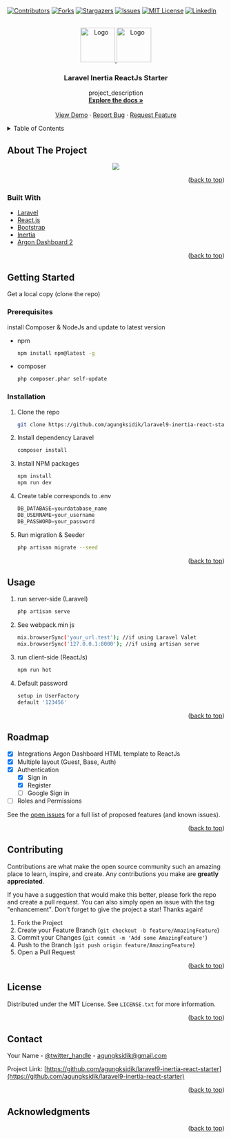 <div id="top"></div>
<!--
*** Thanks for checking out the Best-README-Template. If you have a suggestion
*** that would make this better, please fork the repo and create a pull request
*** or simply open an issue with the tag "enhancement".
*** Don't forget to give the project a star!
*** Thanks again! Now go create something AMAZING! :D
-->



<!-- PROJECT SHIELDS -->
<!--
*** I'm using markdown "reference style" links for readability.
*** Reference links are enclosed in brackets [ ] instead of parentheses ( ).
*** See the bottom of this document for the declaration of the reference variables
*** for contributors-url, forks-url, etc. This is an optional, concise syntax you may use.
*** https://www.markdownguide.org/basic-syntax/#reference-style-links
-->
[![Contributors][contributors-shield]][contributors-url]
[![Forks][forks-shield]][forks-url]
[![Stargazers][stars-shield]][stars-url]
[![Issues][issues-shield]][issues-url]
[![MIT License][license-shield]][license-url]
[![LinkedIn][linkedin-shield]][linkedin-url]



<!-- PROJECT LOGO -->
<br />
<div align="center">
  <a href="https://github.com/agungksidik/laravel9-inertia-react-starter">
    <img src="https://raw.githubusercontent.com/creativetimofficial/public-assets/master/logos/react-logo.jpg" alt="Logo" width="80" height="80">
  </a>
  <a href="https://github.com/agungksidik/laravel9-inertia-react-starter">
    <img src="https://raw.githubusercontent.com/creativetimofficial/public-assets/master/logos/laravel_logo.png" alt="Logo" width="80" height="80">
  </a>

<h3 align="center">Laravel Inertia ReactJs Starter</h3>

  <p align="center">
    project_description
    <br />
    <a href="https://github.com/agungksidik/laravel9-inertia-react-starter"><strong>Explore the docs »</strong></a>
    <br />
    <br />
    <a href="https://github.com/agungksidik/laravel9-inertia-react-starter">View Demo</a>
    ·
    <a href="https://github.com/agungksidik/laravel9-inertia-react-starter/issues">Report Bug</a>
    ·
    <a href="https://github.com/agungksidik/laravel9-inertia-react-starter/issues">Request Feature</a>
  </p>
</div>



<!-- TABLE OF CONTENTS -->
<details>
  <summary>Table of Contents</summary>
  <ol>
    <li>
      <a href="#about-the-project">About The Project</a>
      <ul>
        <li><a href="#built-with">Built With</a></li>
      </ul>
    </li>
    <li>
      <a href="#getting-started">Getting Started</a>
      <ul>
        <li><a href="#prerequisites">Prerequisites</a></li>
        <li><a href="#installation">Installation</a></li>
      </ul>
    </li>
    <li><a href="#usage">Usage</a></li>
    <li><a href="#roadmap">Roadmap</a></li>
    <li><a href="#contributing">Contributing</a></li>
    <li><a href="#license">License</a></li>
    <li><a href="#contact">Contact</a></li>
    <li><a href="#acknowledgments">Acknowledgments</a></li>
  </ol>
</details>



<!-- ABOUT THE PROJECT -->
## About The Project

<p align="center">
  <img src="https://raw.githubusercontent.com/agungksidik/laravel9-inertia-react-starter/master/images/screenshoot1.png" />
</p>

<p align="right">(<a href="#top">back to top</a>)</p>

### Built With

* [Laravel](https://laravel.com)
* [React.js](https://reactjs.org/)
* [Bootstrap](https://getbootstrap.com)
* [Inertia](https://inertiajs.com/)
* [Argon Dashboard 2](https://www.creative-tim.com/product/argon-dashboard)

<p align="right">(<a href="#top">back to top</a>)</p>



<!-- GETTING STARTED -->
## Getting Started

Get a local copy (clone the repo)

### Prerequisites

install Composer & NodeJs and update to latest version
* npm
  ```sh
  npm install npm@latest -g
  ```

* composer
  ```sh
  php composer.phar self-update
  ```

### Installation

1. Clone the repo
   ```sh
   git clone https://github.com/agungksidik/laravel9-inertia-react-starter.git
   ```
2. Install dependency Laravel
   ```sh
   composer install
   ```
3. Install NPM packages
   ```sh
   npm install
   npm run dev
   ```
4. Create table corresponds to .env
    ```js    
    DB_DATABASE=yourdatabase_name
    DB_USERNAME=your_username
    DB_PASSWORD=your_password
   ```
5. Run migration & Seeder
   ```sh
   php artisan migrate --seed
   ```

<p align="right">(<a href="#top">back to top</a>)</p>



<!-- USAGE EXAMPLES -->
## Usage

1. run server-side (Laravel)
   ```sh
   php artisan serve
   ```
2. See webpack.min js 
   ```sh
   mix.browserSync('your_url.test'); //if using Laravel Valet
   mix.browserSync('127.0.0.1:8000'); //if using artisan serve
   ```
3. run client-side (ReactJs)
   ```sh
   npm run hot
   ```
4. Default password
   ```sh
   setup in UserFactory
   default '123456'
   ```
   

<p align="right">(<a href="#top">back to top</a>)</p>



<!-- ROADMAP -->
## Roadmap

- [x] Integrations Argon Dashboard HTML template to ReactJs
- [x] Multiple layout (Guest, Base, Auth)
- [x] Authentication
    - [x] Sign in
    - [x] Register 
    - [ ] Google Sign in 
- [ ] Roles and Permissions

See the [open issues](https://github.com/agungksidik/laravel9-inertia-react-starter/issues) for a full list of proposed features (and known issues).

<p align="right">(<a href="#top">back to top</a>)</p>



<!-- CONTRIBUTING -->
## Contributing

Contributions are what make the open source community such an amazing place to learn, inspire, and create. Any contributions you make are **greatly appreciated**.

If you have a suggestion that would make this better, please fork the repo and create a pull request. You can also simply open an issue with the tag "enhancement".
Don't forget to give the project a star! Thanks again!

1. Fork the Project
2. Create your Feature Branch (`git checkout -b feature/AmazingFeature`)
3. Commit your Changes (`git commit -m 'Add some AmazingFeature'`)
4. Push to the Branch (`git push origin feature/AmazingFeature`)
5. Open a Pull Request

<p align="right">(<a href="#top">back to top</a>)</p>



<!-- LICENSE -->
## License

Distributed under the MIT License. See `LICENSE.txt` for more information.

<p align="right">(<a href="#top">back to top</a>)</p>



<!-- CONTACT -->
## Contact

Your Name - [@twitter_handle](https://twitter.com/agungksidik) - agungksidik@gmail.com

Project Link: [https://github.com/agungksidik/laravel9-inertia-react-starter](https://github.com/agungksidik/laravel9-inertia-react-starter)

<p align="right">(<a href="#top">back to top</a>)</p>



<!-- ACKNOWLEDGMENTS -->
## Acknowledgments

<p align="right">(<a href="#top">back to top</a>)</p>



<!-- MARKDOWN LINKS & IMAGES -->
<!-- https://www.markdownguide.org/basic-syntax/#reference-style-links -->
[contributors-shield]: https://img.shields.io/github/contributors/agungksidik/laravel9-inertia-react-starter.svg?style=for-the-badge
[contributors-url]: https://github.com/agungksidik/laravel9-inertia-react-starter/graphs/contributors
[forks-shield]: https://img.shields.io/github/forks/agungksidik/laravel9-inertia-react-starter.svg?style=for-the-badge
[forks-url]: https://github.com/agungksidik/laravel9-inertia-react-starter/network/members
[stars-shield]: https://img.shields.io/github/stars/agungksidik/laravel9-inertia-react-starter.svg?style=for-the-badge
[stars-url]: https://github.com/agungksidik/laravel9-inertia-react-starter/stargazers
[issues-shield]: https://img.shields.io/github/issues/agungksidik/laravel9-inertia-react-starter.svg?style=for-the-badge
[issues-url]: https://github.com/agungksidik/laravel9-inertia-react-starter/issues
[license-shield]: https://img.shields.io/github/license/agungksidik/laravel9-inertia-react-starter.svg?style=for-the-badge
[license-url]: https://github.com/agungksidik/laravel9-inertia-react-starter/blob/master/LICENSE.txt
[linkedin-shield]: https://img.shields.io/badge/-LinkedIn-black.svg?style=for-the-badge&logo=linkedin&colorB=555
[linkedin-url]: https://www.linkedin.com/in/agung-sidik-muhamad-5b427620b/
[product-screenshot]: https://raw.githubusercontent.com/agungksidik/laravel9-inertia-react-starter/master/images/screenshoot1.png